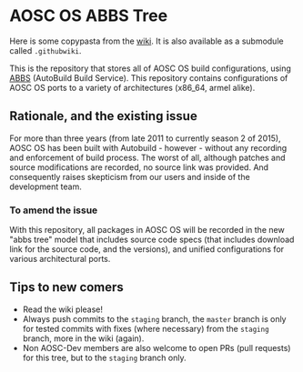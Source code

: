 AOSC OS ABBS Tree
=================

Here is some copypasta from the [wiki](https://github.com/AOSC-Dev/aosc-os-abbs/wiki/).
It is also available as a submodule called `.githubwiki`.

This is the repository that stores all of AOSC OS build configurations, using [ABBS](https://github.com/AOSC-Dev/abbs) (AutoBuild Build Service). This repository contains configurations of AOSC OS ports to a variety of architectures (x86_64, armel alike).

## Rationale, and the existing issue

For more than three years (from late 2011 to currently season 2 of 2015), AOSC OS has been built with Autobuild - however - without any recording and enforcement of build process. The worst of all, although patches and source modifications are recorded, no source link was provided. And consequently raises skepticism from our users and inside of the development team.

### To amend the issue

With this repository, all packages in AOSC OS will be recorded in the new "abbs tree" model that includes source code specs (that includes download link for the source code, and the versions), and unified configurations for various architectural ports.

## Tips to new comers

* Read the wiki please!
* Always push commits to the `staging` branch, the `master` branch is only for tested commits with fixes (where necessary) from the `staging` branch, more in the wiki (again).
* Non AOSC-Dev members are also welcome to open PRs (pull requests) for this tree, but to the `staging` branch only.
